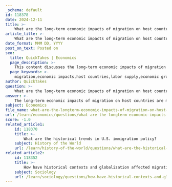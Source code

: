 ```yaml
---
_schema: default
id: 118378
date: 2024-12-11
title: >-
    What are the long-term economic impacts of migration on host countries?
article_title: >-
    What are the long-term economic impacts of migration on host countries?
date_format: MMM DD, YYYY
post_on_text: Posted on
seo:
  title: QuickTakes | Economics
  page_description: >-
    This content discusses the long-term economic impacts of migration on host countries, highlighting both positive aspects such as increased labor supply and innovation, as well as potential negative effects like wage pressure for low-skilled workers.
  page_keywords: >-
    migration,economic impacts,host countries,labor supply,economic growth,skill composition,innovation,remittances,social integration,negative effects,cultural diversity,economic policies
author: QuickTakes
question: >-
    What are the long-term economic impacts of migration on host countries?
answer: >-
    The long-term economic impacts of migration on host countries are multifaceted and can be both positive and negative. Here are some key points based on the gathered information:\n\n1. **Labor Supply and Economic Growth**: Migration increases the labor supply in host countries, which can lead to higher economic output and productivity. Studies indicate that large immigration waves in high-income countries, particularly OECD nations, have resulted in significant dynamic gains for the economy, enhancing both short-term and medium-term growth.\n\n2. **Skill Composition and Innovation**: The skill composition of migrants plays a crucial role in determining the economic impact on host countries. High-skilled migrants often bring valuable skills and knowledge that can foster innovation and entrepreneurship. This transfer of skills can lead to increased productivity and competitiveness in various sectors.\n\n3. **Remittances and Economic Linkages**: While the direct economic impact on host countries is significant, migration also affects origin countries through remittances. For instance, countries like India and China received over $60 billion in remittances in 2016, which can contribute to economic stability and growth in those regions. Additionally, migrants often maintain networks that can facilitate trade and investment between their home and host countries.\n\n4. **Social Integration and Economic Mobility**: The speed of economic integration of migrants is influenced by their education and the strength of migrant networks. Successful integration can lead to improved social mobility for migrants and their families, contributing to a more dynamic and diverse economy in the host country.\n\n5. **Potential Negative Effects**: Despite the benefits, there are concerns about the potential negative impacts of migration, such as downward pressure on wages for low-skilled native workers and increased competition for jobs. Some studies suggest that an influx of migrants can lead to a decrease in equilibrium wages, particularly in sectors where migrants are concentrated.\n\n6. **Cultural Diversity and Economic Growth**: Cultural diversity brought by migration can also have a positive impact on economic growth. Research indicates that diversity can enhance creativity and innovation, which are essential for economic development, especially in developing countries.\n\n7. **Long-term Economic Policies**: The long-term economic impacts of migration are also influenced by the policies of host countries regarding immigration. Effective integration policies can maximize the benefits of migration, while restrictive policies may hinder economic growth and social cohesion.\n\nIn summary, the long-term economic impacts of migration on host countries are generally positive, contributing to labor supply, innovation, and economic growth. However, these benefits must be balanced with considerations of social integration and potential wage impacts on native workers.
subject: Economics
file_name: what-are-the-longterm-economic-impacts-of-migration-on-host-countries.md
url: /learn/economics/questions/what-are-the-longterm-economic-impacts-of-migration-on-host-countries
score: -1.0
related_article1:
    id: 118370
    title: >-
        What are the historical trends in U.S. immigration policy?
    subject: History of the World
    url: /learn/history-of-the-world/questions/what-are-the-historical-trends-in-us-immigration-policy
related_article2:
    id: 118352
    title: >-
        How have historical contexts and globalization affected migration patterns?
    subject: Sociology
    url: /learn/sociology/questions/how-have-historical-contexts-and-globalization-affected-migration-patterns
---
```


&nbsp;
